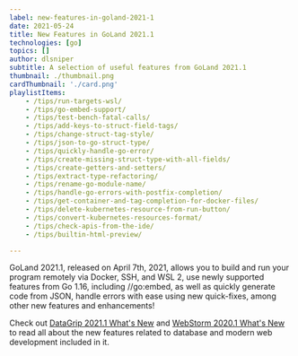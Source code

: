 ```yaml
---
label: new-features-in-goland-2021-1
date: 2021-05-24
title: New Features in GoLand 2021.1
technologies: [go]
topics: []
author: dlsniper
subtitle: A selection of useful features from GoLand 2021.1 
thumbnail: ./thumbnail.png
cardThumbnail: './card.png'
playlistItems:
    - /tips/run-targets-wsl/
    - /tips/go-embed-support/
    - /tips/test-bench-fatal-calls/
    - /tips/add-keys-to-struct-field-tags/
    - /tips/change-struct-tag-style/
    - /tips/json-to-go-struct-type/
    - /tips/quickly-handle-go-error/
    - /tips/create-missing-struct-type-with-all-fields/
    - /tips/create-getters-and-setters/
    - /tips/extract-type-refactoring/
    - /tips/rename-go-module-name/
    - /tips/handle-go-errors-with-postfix-completion/
    - /tips/get-container-and-tag-completion-for-docker-files/
    - /tips/delete-kubernetes-resource-from-run-button/
    - /tips/convert-kubernetes-resources-format/
    - /tips/check-apis-from-the-ide/
    - /tips/builtin-html-preview/

---
```




GoLand 2021.1, released on April 7th, 2021, allows you to build
and run your program remotely via Docker, SSH, and WSL 2,
use newly supported features from Go 1.16, including //go:embed,
as well as quickly generate code from JSON, handle errors with
ease using new quick-fixes, among other new features and enhancements!

Check out <a href="https://www.jetbrains.com/datagrip/whatsnew/">
DataGrip 2021.1 What's New</a>
and <a href="https://www.jetbrains.com/webstorm/whatsnew/">
WebStorm 2020.1 What's New</a> to read all about the new features
related to database and modern web development included in it.
